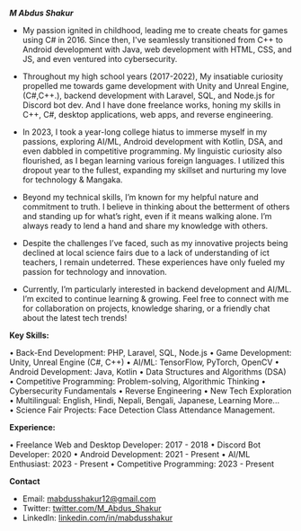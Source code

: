 ***M Abdus Shakur***

* My passion ignited in childhood, leading me to create cheats for games using C# in 2016. Since then, I've seamlessly transitioned from C++ to Android development with Java, web development with HTML, CSS, and JS, and even ventured into cybersecurity.

* Throughout my high school years (2017-2022), My insatiable curiosity propelled me towards game development with Unity and Unreal Engine,(C#,C++.), backend development with Laravel, SQL, and Node.js for Discord bot dev. And I have done freelance works, honing my skills in C++, C#, desktop applications, web apps, and reverse engineering. 

* In 2023, I took a year-long college hiatus to immerse myself in my passions, exploring AI/ML, Android development with Kotlin, DSA, and even dabbled in competitive programming. My linguistic curiosity also flourished, as I began learning various foreign languages. I utilized this dropout year to the fullest, expanding my skillset and nurturing my love for technology & Mangaka.

* Beyond my technical skills, I’m known for my helpful nature and commitment to truth. I believe in thinking about the betterment of others and standing up for what’s right, even if it means walking alone. I’m always ready to lend a hand and share my knowledge with others.

* Despite the challenges I’ve faced, such as my innovative projects being declined at local science fairs due to a lack of understanding of ict teachers, I remain undeterred. These experiences have only fueled my passion for technology and innovation.

* Currently, I’m particularly interested in backend development and AI/ML. I’m excited to continue learning & growing. Feel free to connect with me for collaboration on projects, knowledge sharing, or a friendly chat about the latest tech trends!

**Key Skills:**

• Back-End Development: PHP, Laravel, SQL, Node.js
• Game Development: Unity, Unreal Engine (C#, C++)
• AI/ML: TensorFlow, PyTorch, OpenCV
• Android Development: Java, Kotlin
• Data Structures and Algorithms (DSA)
• Competitive Programming: Problem-solving, Algorithmic Thinking
• Cybersecurity Fundamentals
• Reverse Engineering
• New Tech Exploration
• Multilingual: English, Hindi, Nepali, Bengali, Japanese, Learning More...  
• Science Fair Projects: Face Detection Class Attendance Management.

**Experience:**

• Freelance Web and Desktop Developer: 2017 - 2018
• Discord Bot Developer: 2020
• Android Development: 2021 - Present
• AI/ML Enthusiast: 2023 - Present
• Competitive Programming: 2023 - Present


**Contact**

* Email: mabdusshakur12@gmail.com
* Twitter:  <a href="https://twitter.com/M_Abdus_Shakur" target="_blank">twitter.com/M_Abdus_Shakur</a>
* LinkedIn: <a href="https://www.linkedin.com/in/mabdusshakur" target="_blank">linkedin.com/in/mabdusshakur</a>

